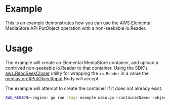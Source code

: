 # Example

This is an example demonstrates how you can use the AWS Elemental MediaStore
API PutObject operation with a non-seekable io.Reader.

# Usage

The example will create an Elemental MediaStore container, and upload a
contrived non-seekable io.Reader to that container. Using the SDK's
[aws.ReadSeekCloser](https://docs.aws.amazon.com/sdk-for-go/api/aws/#ReadSeekCloser)
utility for wrapping the `io.Reader` in a value the
[mediastore#PutObjectInput](https://docs.aws.amazon.com/sdk-for-go/api/service/mediastoredata/#PutObjectInput).Body will accept.

The example will attempt to create the container if it does not already exist.

```sh
AWS_REGION=<region> go run -tags example main.go <containerName> <object-path>
